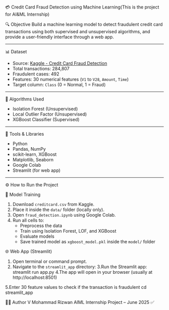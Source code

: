 💳 Credit Card Fraud Detection using Machine Learning(This is the project for AI&ML Internship)

🔍 Objective
Build a machine learning model to detect fraudulent credit card transactions using both supervised and unsupervised algorithms, and provide a user-friendly interface through a web app.

---

📊 Dataset
- Source: [Kaggle - Credit Card Fraud Detection](https://www.kaggle.com/datasets/mlg-ulb/creditcardfraud)
- Total transactions: 284,807
- Fraudulent cases: 492
- Features: 30 numerical features (`V1` to `V28`, `Amount`, `Time`)
- Target column: `Class` (0 = Normal, 1 = Fraud)

---

🧠 Algorithms Used
- Isolation Forest (Unsupervised)
- Local Outlier Factor (Unsupervised)
- XGBoost Classifier (Supervised)

---

🧰 Tools & Libraries
- Python
- Pandas, NumPy
- scikit-learn, XGBoost
- Matplotlib, Seaborn
- Google Colab
- Streamlit (for web app)

---

⚙️ How to Run the Project

🔬 Model Training
1. Download `creditcard.csv` from Kaggle.
2. Place it inside the `data/` folder (locally only).
3. Open `fraud_detection.ipynb` using Google Colab.
4. Run all cells to:
   - Preprocess the data
   - Train using Isolation Forest, LOF, and XGBoost
   - Evaluate models
   - Save trained model as `xgboost_model.pkl` inside the `model/` folder

🌐 Web App (Streamlit)
1. Open terminal or command prompt.
2. Navigate to the `streamlit_app` directory:
3.Run the Streamlit app: streamlit run app.py
4.The app will open in your browser (usually at http://localhost:8501)

5.Enter 30 feature values to check if the transaction is fraudulent
   cd streamlit_app

🧑‍💻 Author
V Mohammad Rizwan 
AIML Internship Project – June 2025 ✅
